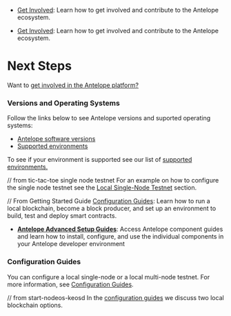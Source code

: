 - [Get Involved](96_get-involved): Learn how to get involved and contribute to the Antelope ecosystem.

- [Get Involved](../96_get-involved/index.md): Learn how to get involved and contribute to the Antelope ecosystem.

# Next Steps
Want to [get involved in the Antelope platform?](80_next-steps) 


### Versions and Operating Systems

Follow the links below to see Antelope versions and suported operating systems:

* [Antelope software versions](../01_versions) 
* [Supported environments](../02_supported-operating-systems) 


To see if your environment is supported see our list of [supported environments.](../02_supported-operating-systems)

// from tic-tac-toe single node testnet
For an example on how to configure the single node testnet see the [Local Single-Node Testnet](../30_getting-started-guide/10_system-setup/20_configuration-guides.md) section.

// From Getting Started Guide
[Configuration Guides](10_system-setup/20_configuration-guides.md): Learn how to run a local blockchain, become a block producer, and set up an environment to build, test and deploy smart contracts.

* [**Antelope Advanced Setup Guides**](../30_getting-started-guide/10_system-setup): Access Antelope component guides and learn how to install, configure, and use the individual components in your Antelope developer environment

### Configuration Guides
You can configure a local single-node or a local multi-node testnet. For more information, see [Configuration Guides](). 

// from start-nodeos-keosd
In the [configuration guides](../../30_getting-started-guide/10_system-setup/20_configuration-guides.md) we discuss two local blockchain options. 